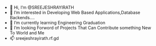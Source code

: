- 👋 Hi, I’m @SREEJESHRAYIRATH
- 👀 I’m interested in Developing Web Based Applications,Database Backends....
- 🌱 I’m currently learning Engineering Graduation
- 💞️ I’m looking Forword of Projects That Can Contribute something New To World and Me
- 📫 sreejeshrayirath.rf.gd

